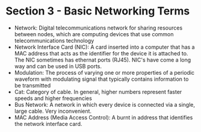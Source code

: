 # Section 3 - Basic Networking Terms
- Network: Digital telecommunications network for sharing resources between nodes, which are computing devices that
  use common telecommunications technology
- Network Interface Card (NIC): A card inserted into a computer that has a MAC address that acts as the identifier
  for the device it is attached to. The NIC sometimes has ethernat ports (RJ45). NIC's have come a long way and 
  can be used in USB ports.
- Modulation: The process of varying one or more properties of a periodic waveform with modulating signal that typically
  contains information to be transmitted
- Cat: Category of cable. In general, higher numbers represent faster speeds and higher frequencies
- Bus Network: A network in which every device is connected via a single, large cable. Very inconvenient.
- MAC Address (Media Access Control): A burnt in address that identifies the network interface card.